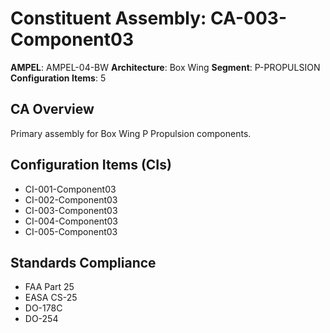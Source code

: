 # Constituent Assembly: CA-003-Component03

**AMPEL**: AMPEL-04-BW
**Architecture**: Box Wing
**Segment**: P-PROPULSION
**Configuration Items**: 5

## CA Overview
Primary assembly for Box Wing P Propulsion components.

## Configuration Items (CIs)
- CI-001-Component03
- CI-002-Component03
- CI-003-Component03
- CI-004-Component03
- CI-005-Component03

## Standards Compliance
- FAA Part 25
- EASA CS-25
- DO-178C
- DO-254
